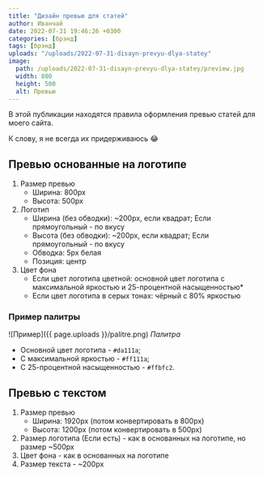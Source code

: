 ```yaml
---
title: "Дизайн превью для статей"
author: Иванчай
date: 2022-07-31 19:46:26 +0300
categories: [брэнд]
tags: [брэнд]
uploads: "/uploads/2022-07-31-disayn-prevyu-dlya-statey"
image:
  path: /uploads/2022-07-31-disayn-prevyu-dlya-statey/preview.jpg
  width: 800
  height: 500
  alt: Превью
---
```


В этой публикации находятся правила оформления превью статей для моего сайта.

К слову, я не всегда их придерживаюсь 😂

## Превью основанные на логотипе

1. Размер превью
   - Ширина: 800px
   - Высота: 500px
2. Логотип
   - Ширина (без обводки): \~200px, если квадрат; Если прямоугольный - по вкусу
   - Высота (без обводки): \~200px, если квадрат; Если прямоугольный - по вкусу
   - Обводка: 5px белая
   - Позиция: центр
3. Цвет фона
   - Если цвет логотипа цветной: основной цвет логотипа с максимальной яркостью и 25-процентной насыщенностью*
   - Если цвет логотипа в серых тонах: чёрный с 80% яркостью

### Пример палитры

![Пример]({{ page.uploads }}/palitre.png)
_Палитра_

- Основной цвет логотипа - `#da111a`;
- С максимальной яркостью - `#ff111a`;
- С 25-процентной насыщенностью - `#ffbfc2`.

## Превью с текстом

1. Размер превью
   - Ширина: 1920px (потом конвертировать в 800px)
   - Высота: 1200px (потом конвертировать в 500px)
2. Размер логотипа (Если есть) - как в основанных на логотипе, но размер \~500px
3. Цвет фона - как в основанных на логотипе
4. Размер текста - \~200px
